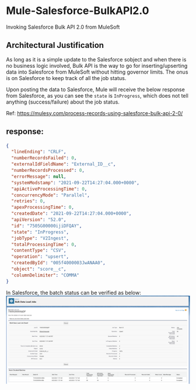# Mule-Salesforce-BulkAPI2.0
Invoking Salesforce Bulk API 2.0 from MuleSoft

## Architectural Justification
As long as it is a simple update to the Salesforce sobject and when there is no business logic involved, Bulk API is the way to go for inserting/upserting data into Salesforce from MuleSoft without hitting governor limits. The onus is on Salesforce to keep track of all the job status.

Upon posting the data to Salesforce, Mule will receive the below response from Salesforce, as you can see the `state` is `InProgress`, which does not tell anything (success/failure) about the job status.

Ref: https://mulesy.com/process-records-using-salesforce-bulk-api-2-0/

## response:
```json
{  
  "lineEnding": "CRLF",  
  "numberRecordsFailed": 0,  
  "externalIdFieldName": "External_ID__c",  
  "numberRecordsProcessed": 0,  
  "errorMessage": null,  
  "systemModstamp": "2021-09-22T14:27:04.000+0000",  
  "apiActiveProcessingTime": 0,  
  "concurrencyMode": "Parallel",  
  "retries": 0,  
  "apexProcessingTime": 0,  
  "createdDate": "2021-09-22T14:27:04.000+0000",  
  "apiVersion": "52.0",  
  "id": "7505G00000ijiDFQAY",  
  "state": "InProgress",  
  "jobType": "V2Ingest",  
  "totalProcessingTime": 0,  
  "contentType": "CSV",  
  "operation": "upsert",  
  "createdById": "005f4000003JwANAA0",  
  "object": "score__c",  
  "columnDelimiter": "COMMA"  
} 
```

In Salesforce, the batch status can be verified as below:
![Salesforce Status](https://github.com/heruwala/Mule-Salesforce-BulkAPI2.0/blob/master/SalesforceStatus.PNG?raw=true)
